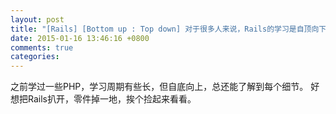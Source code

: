 ```yaml
---
layout: post
title: "[Rails] [Bottom up : Top down] 对于很多人来说，Rails的学习是自顶向下的"
date: 2015-01-16 13:46:16 +0800
comments: true
categories: 
---
```

之前学过一些PHP，学习周期有些长，但自底向上，总还能了解到每个细节。 好想把Rails扒开，零件掉一地，挨个捡起来看看。